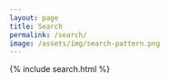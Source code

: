 ```yaml
---
layout: page
title: Search
permalink: /search/
image: /assets/img/search-pattern.png
---
```

<section>
  {% include search.html %}
</section>
<div id="search-results"></div>

<script>
  var baseurl = "{{ site.baseurl }}";
  var searchData = {{ site.data.search | jsonify }};
</script>


<script src="{{ '/assets/js/lib/lunr.min.js' | prepend: site.baseurl  }}"></script>
<script src="{{ '/assets/js/search.js' | prepend: site.baseurl  }}"></script>
